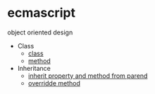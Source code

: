 # ecmascript
object oriented design

* Class
  * [class](Objects%20and%20classes/class.js)
  * [method](Objects%20and%20classes/method.js)
* Inheritance
  * [inherit property and method from parend](Inheritance/inheritance.js)
  * [overridde method](Inheritance/overridde.js)
